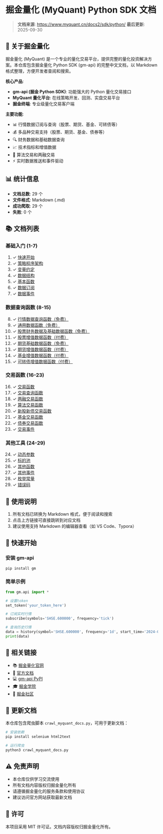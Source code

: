 # 掘金量化 (MyQuant) Python SDK 文档

> **文档来源**: https://www.myquant.cn/docs2/sdk/python/
> **最后更新**: 2025-09-30

## 📖 关于掘金量化

掘金量化 (MyQuant) 是一个专业的量化交易平台，提供完整的量化投资解决方案。本仓库包含掘金量化 Python SDK (gm-api) 的完整中文文档，以 Markdown 格式整理，方便开发者查阅和搜索。

**核心产品**:
- **gm-api (掘金 Python SDK)**: 功能强大的 Python 量化交易接口
- **MyQuant 量化平台**: 在线策略开发、回测、实盘交易平台
- **掘金终端**: 专业级量化交易客户端

**主要功能**:
- 📊 行情数据订阅与查询（股票、期货、基金、可转债等）
- 💰 多品种交易支持（股票、期货、基金、债券等）
- 🔍 财务数据和基础数据查询
- 📈 技术指标和增值数据
- 🤖 算法交易和两融交易
- ⚡ 实时数据推送和事件驱动

## 📊 统计信息

- **文档总数**: 29 个
- **文件格式**: Markdown (.md)
- **成功爬取**: 29 个
- **失败**: 0 个

## 📚 文档列表

### 基础入门 (1-7)

1. ✓ [快速开始](./01_快速开始.md)
2. ✓ [策略程序架构](./02_策略程序架构.md)
3. ✓ [变量约定](./03_变量约定.md)
4. ✓ [数据结构](./04_数据结构.md)
5. ✓ [基本函数](./05_基本函数.md)
6. ✓ [数据订阅](./06_数据订阅.md)
7. ✓ [数据事件](./07_数据事件.md)

### 数据查询函数 (8-15)

8. ✓ [行情数据查询函数（免费）](./08_行情数据查询函数（免费）.md)
9. ✓ [通用数据函数（免费）](./09_通用数据函数（免费）.md)
10. ✓ [股票财务数据及基础数据函数（免费）](./10_股票财务数据及基础数据函数（免费）.md)
11. ✓ [股票增值数据函数（付费）](./11_股票增值数据函数（付费）.md)
12. ✓ [期货基础数据函数（免费）](./12_期货基础数据函数（免费）.md)
13. ✓ [期货增值数据函数（付费）](./13_期货增值数据函数（付费）.md)
14. ✓ [基金增值数据函数（付费）](./14_基金增值数据函数（付费）.md)
15. ✓ [可转债增值数据函数（付费）](./15_可转债增值数据函数（付费）.md)

### 交易函数 (16-23)

16. ✓ [交易函数](./16_交易函数.md)
17. ✓ [交易查询函数](./17_交易查询函数.md)
18. ✓ [两融交易函数](./18_两融交易函数.md)
19. ✓ [算法交易函数](./19_算法交易函数.md)
20. ✓ [新股新债交易函数](./20_新股新债交易函数.md)
21. ✓ [基金交易函数](./21_基金交易函数.md)
22. ✓ [债券交易函数](./22_债券交易函数.md)
23. ✓ [交易事件](./23_交易事件.md)

### 其他工具 (24-29)

24. ✓ [动态参数](./24_动态参数.md)
25. ✓ [标的池](./25_标的池.md)
26. ✓ [其他函数](./26_其他函数.md)
27. ✓ [其他事件](./27_其他事件.md)
28. ✓ [枚举常量](./28_枚举常量.md)
29. ✓ [错误码](./29_错误码.md)

## 📝 使用说明

1. 所有文档已转换为 Markdown 格式，便于阅读和搜索
2. 点击上方链接可直接跳转到对应文档
3. 建议使用支持 Markdown 的编辑器查看（如 VS Code、Typora）

## 🚀 快速开始

### 安装 gm-api

```bash
pip install gm
```

### 简单示例

```python
from gm.api import *

# 设置token
set_token('your_token_here')

# 订阅实时行情
subscribe(symbols='SHSE.600000', frequency='tick')

# 查询历史行情
data = history(symbol='SHSE.600000', frequency='1d', start_time='2024-01-01', end_time='2024-12-31')
print(data)
```

## 🔗 相关链接

- 📚 [掘金量化官网](https://www.myquant.cn/)
- 📖 [官方文档](https://www.myquant.cn/docs2/sdk/python/)
- 💻 [gm-api PyPI](https://pypi.org/project/gm-api/)
- 🎓 [掘金学院](https://www.myquant.cn/academy)
- 👥 [掘金社区](https://www.myquant.cn/community)

## 🔄 更新文档

本仓库包含爬虫脚本 `crawl_myquant_docs.py`，可用于更新文档：

```bash
# 安装依赖
pip install selenium html2text

# 运行爬虫
python3 crawl_myquant_docs.py
```

## ⚠️ 免责声明

- 本仓库仅供学习交流使用
- 所有文档内容版权归掘金量化所有
- 请遵循掘金量化的服务条款和使用协议
- 建议访问官方网站获取最新文档

## 📄 许可

本项目采用 MIT 许可证。文档内容版权归掘金量化所有。

